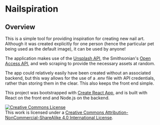 # Nailspiration

## Overview

This is a simple tool for providing inspiration for creating new nail art. Although it was created explicitly for one person (hence the particular pet being used as the default image), it can be used by anyone!

The application makes use of the [Unsplash API](https://unsplash.com/developers), the Smithsonian's [Open Access API](https://www.si.edu/OpenAccess), and web scraping to provide the necessary assets at random.

The app could relatively easily have been created without an associated backend, but this way allows for the use of a .env file with API credentials, rather than storing them in the clear. This also keeps the front end simple.

This project was bootstrapped with [Create React App](https://github.com/facebook/create-react-app), and is built with React on the front end and Node.js on the backend.

<a rel="license" href="http://creativecommons.org/licenses/by-nc-sa/4.0/"><img alt="Creative Commons License" style="border-width:0" src="https://i.creativecommons.org/l/by-nc-sa/4.0/88x31.png" /></a><br />This work is licensed under a <a rel="license" href="http://creativecommons.org/licenses/by-nc-sa/4.0/">Creative Commons Attribution-NonCommercial-ShareAlike 4.0 International License</a>.
